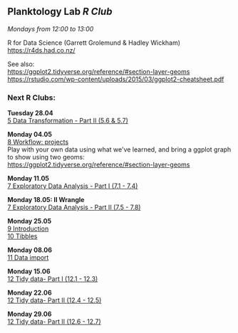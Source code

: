 
## __Planktology Lab   *R Club*__
*Mondays from 12:00 to 13:00*

R for Data Science (Garrett Grolemund & Hadley Wickham)  
https://r4ds.had.co.nz/  

See also:  
https://ggplot2.tidyverse.org/reference/#section-layer-geoms  
https://rstudio.com/wp-content/uploads/2015/03/ggplot2-cheatsheet.pdf  


### __Next R Clubs:__

__Tuesday 28.04__  
[5 Data Transformation - Part II (5.6 & 5.7)](https://r4ds.had.co.nz/transform.html)  

__Monday 04.05__  
[8 Workflow: projects](https://r4ds.had.co.nz/workflow-projects.html)  
Play with your own data using what we've learned, and bring a ggplot graph to show using two geoms:  
https://ggplot2.tidyverse.org/reference/#section-layer-geoms  

__Monday 11.05__  
[7 Exploratory Data Analysis - Part I (7.1 - 7.4)](https://r4ds.had.co.nz/exploratory-data-analysis.html)  


__Monday 18.05: II Wrangle__  
[7 Exploratory Data Analysis - Part II (7.5 - 7.8)](https://r4ds.had.co.nz/exploratory-data-analysis.html)  


__Monday 25.05__  
[9 Introduction](https://r4ds.had.co.nz/wrangle-intro.html)  
[10 Tibbles](https://r4ds.had.co.nz/tibbles.html)    


__Monday 08.06__  
[11 Data import](https://r4ds.had.co.nz/data-import.html)  


__Monday 15.06__   
[12 Tidy data- Part I (12.1 - 12.3)](https://r4ds.had.co.nz/tidy-data.html)  


__Monday 22.06__   
[12 Tidy data- Part II (12.4 - 12.5)](https://r4ds.had.co.nz/tidy-data.html)   


__Monday 29.06__   
[12 Tidy data- Part II (12.6 - 12.7)](https://r4ds.had.co.nz/tidy-data.html)   


